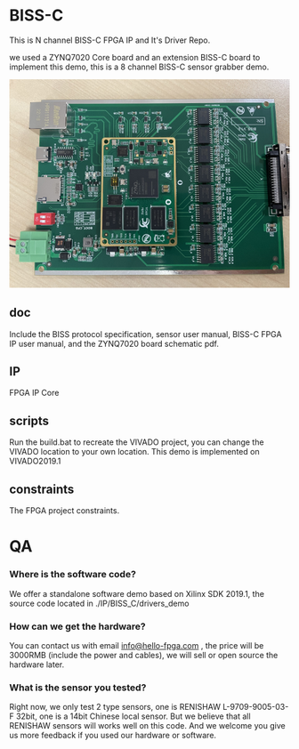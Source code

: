# BISS-C

This is N channel BISS-C FPGA IP and It's Driver Repo.

we used a ZYNQ7020 Core board and an extension BISS-C board to implement this demo, this is a 8 channel BISS-C sensor grabber demo.

![image-20231027163109709](README.assets/image-20231027163109709.png)

## doc

Include the BISS protocol specification, sensor user manual,  BISS-C FPGA IP user manual, and the ZYNQ7020 board schematic pdf.

## IP

FPGA IP Core

## scripts

Run the build.bat to recreate the VIVADO project, you can change the VIVADO location to your own location. This demo is implemented on VIVADO2019.1



## constraints

The FPGA project constraints.

# QA

### Where is the software code?

We offer a standalone software demo based on Xilinx SDK 2019.1, the source code located in ./IP/BISS_C/drivers_demo

### How can we get the hardware?

You can contact us with email info@hello-fpga.com , the price will be 3000RMB (include the power and cables), we will sell or open source the hardware later.

### What is the sensor you tested?

Right now, we only test 2 type sensors, one is RENISHAW L-9709-9005-03-F 32bit, one is a 14bit Chinese local sensor. But we believe that all RENISHAW sensors will works well on this code. And we welcome you give us more feedback if you used our hardware or software.

